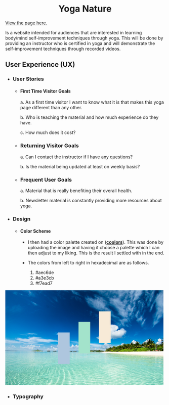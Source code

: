 <h1 align="center">Yoga Nature</h1>

[View the page here.](https://champion316.github.io/Yoga-Nature/biography.html)

Is a website intended for audiences that are interested in learning body/mind self-improvement techniques through yoga. This will be done by providing an instructor who is certified in yoga and will demonstrate the self-improvement techniques through recorded videos.  

<h2>User Experience (UX)</h2>

* ### User Stories
    * #### First Time Visitor Goals
        a. As a first time visitor I want to know what it is that makes this yoga page different than any other.
        
        b. Who is teaching the material and how much experience do they have.
        
        c. How much does it cost?

    * ### Returning Visitor Goals
        a. Can I contact the instructor if I have any questions?
        
        b. Is the material being updated at least on weekly basis? 
    
    * ### Frequent User Goals 
        a. Material that is really benefiting their overall health.

        b. Newsletter material is constantly providing more resources about yoga.

* ### Design
    * #### Color Scheme
        * I then had a color palette created on (**[coolors](https://coolors.co/)**). This was done by uploading the image and having it choose a palette which I can then adjust to my liking. This is the result I settled with in the end.

        * The colors from left to right in hexadecimal are as follows. 
            1. #aec6de
            2. #a3e3cb
            3. #f7ead7

<!--[](docs/collage.png)-->
<img src="docs/collage.png" width="500" height="300"/>

* ### Typography


<!--The title needed to coincide with how in tune yoga makes people feel with nature. I then needed to reflect that right away by having my ([Hero Image](https://www.pexels.com/photo/photo-of-blue-sea-1430677/)) present such an environment. The website is intended for public use so there is no need to **"pay"** a subscription in order to sign up for the courses. Considering the times we are living in where people are working remotely from home and keeping a distance provided a great oppotunity to teach yoga from the comfort of your mobile or laptop device.-->



<!--I have used the website ([Pexels](https://www.pexels.com/)) for all the images on my website except the ones that I own myself which are of the 'yoga instructor' Emelie Sandberg. "Pexels" provides free stock photos and videos for public use. The images of Emelie Sandberg were taken by me personally and the demonstration videos were also recorded by me. I have full rights to use the images and videos from her for this project as she has allowed me. She is also an acrobatic artist who has her own website for bookings at 

([Emelie Sandberg](https://www.emeliesandberg.se/))-->

<!--## Features

### Existing Features

* Navigation bar across all links of the website
* A footer page across all pages that display a sign-up form
<!--Add footer image when completed-->

<!--![](docs/nav-bar.jpg)

## The Landing Page Image 

* ### Logo
    * The landing page I needed to coincide with the logo by connecting yoga to nature. I chose an image of a beach. The colors bring a sense of relaxation and calmness. 

* ### Cover-Text
    * The cover-text is meant to catch the users attention upon arriving to the page and adhere their consciousness as to why this should be their go to yoga page.

![](docs/header-hero-image.jpg)

<!--## Colors

* I then had a color palette created on (**[coolors](https://coolors.co/)**). This was done by uploading the image and having it choose a palette which I can then adjust to my liking. This is the result I settled with in the end.

![](docs/collage.png)

* The colors from left to right in hexadecimal are as follows. 
    1. #aec6de
    2. #a3e3cb
    3. #f7ead7-->

<!--## Logo

* My logo is text based only with the title "Yoga Nature" which is representative by the background image. I chose font-family "Rajdhani" to be the main text for the logo. It is visually pleasing to the eye and I kept it black because no matter the changes the back drop may get the visual of the text remains intact. I also added a rectangler box around the text to add more depth to the lettering.

* It was important that I applied a cover text to the hero-image so that when the user enters the site they will not only see the logo and the backdrop that is warm and welcoming but also understand the purpose of Yoga Nature. My goal with the cover text was to do three very important things that will make the user attract 

![](docs/header-hero-image.jpg)-->

<!--* ## Me Section
    * This section is about the (Yoga Instructor) **Emelie Sandberg**
    * It provides a snippet of information about her with a hyperlink to her biography that can also be find in the navigation bar

![](docs/emelie-me-section.jpg)


* ## Yoga-Course Section
    * This section is a brief intro that connects the user to the video part of the page by providing a small summary of text 
    * The selling point for the audience is that the course vidoes are **free** which is what will grasp their attention the most

![](docs/emelie-videolink-section.jpg)

* ## Footer
    * My current footer page only has a Newsletter sign-up form. The reason for this is because I have my social-media tabs at the top of the page so there was no reason to include them again at the bottom
    *  Since the location functions remotely there was no need to include an address

![](docs/footer-page.jpg)-->














